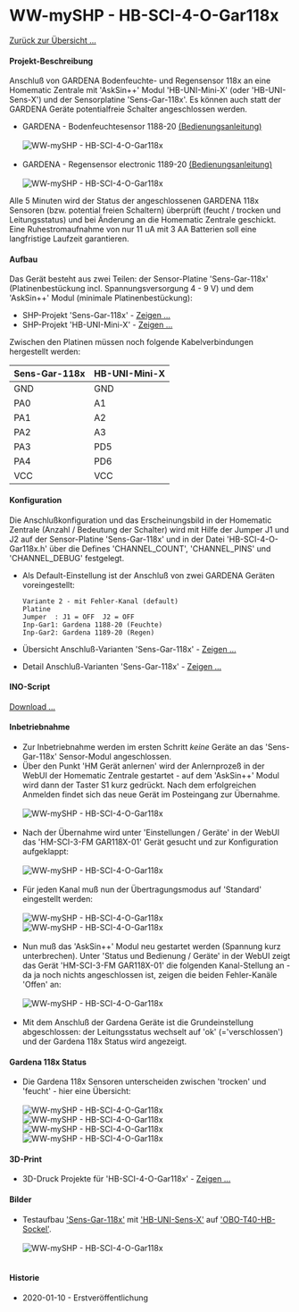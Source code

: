 # WW-mySHP - HB-SCI-4-O-Gar118x

[Zurück zur Übersicht ...](../README.md)

#### Projekt-Beschreibung

Anschluß von GARDENA Bodenfeuchte- und Regensensor 118x an eine Homematic Zentrale mit 'AskSin++' Modul 'HB-UNI-Mini-X' (oder 'HB-UNI-Sens-X') und der Sensorplatine 'Sens-Gar-118x'. Es können auch statt der GARDENA Geräte potentialfreie Schalter angeschlossen werden.

  - GARDENA - Bodenfeuchtesensor 1188-20 [(Bedienungsanleitung)](./bin/GARDENA_Anleitung_1188-20_Feuchtesensor.pdf)
<br><br>
![WW-mySHP - HB-SCI-4-O-Gar118x](./img/Gardena_1188-20_pic.jpg "GARDENA - Bodenfeuchtesensor 1188-20")
<br><br>
  - GARDENA - Regensensor electronic 1189-20 [(Bedienungsanleitung)](./bin/GARDENA_Anleitung_1189-20_Regensensor.pdf)
<br><br>
![WW-mySHP - HB-SCI-4-O-Gar118x](./img/Gardena_1189-20_pic.jpg "GARDENA - Regensensor electronic Gardena_1189-20")

Alle 5 Minuten wird der Status der angeschlossenen GARDENA 118x Sensoren (bzw. potential freien Schaltern) überprüft (feucht / trocken und Leitungsstatus) und bei Änderung an die Homematic Zentrale geschickt. Eine Ruhestromaufnahme von nur 11 uA mit 3 AA Batterien soll eine langfristige Laufzeit garantieren.

#### Aufbau
Das Gerät besteht aus zwei Teilen: der Sensor-Platine 'Sens-Gar-118x' (Platinenbestückung incl. Spannungsversorgung 4 - 9 V) und dem 'AskSin++' Modul (minimale Platinenbestückung):
  - SHP-Projekt 'Sens-Gar-118x' - [Zeigen ...](https://github.com/wolwin/WW-mySHP/blob/master/SHP_Sens-Gar-118x/README.md "Zeigen ...")
  - SHP-Projekt 'HB-UNI-Mini-X' - [Zeigen ...](https://github.com/wolwin/WW-mySHP/blob/master/SHP_HB-UNI-Mini-X/README.md "Zeigen ...")

Zwischen den Platinen müssen noch folgende Kabelverbindungen hergestellt werden:

  | **Sens-Gar-118x** | **HB-UNI-Mini-X** |
  | --- | --- |
  | GND | GND |
  | PA0 | A1 |
  | PA1 | A2 |
  | PA2 | A3 |
  | PA3 | PD5 |
  | PA4 | PD6 |
  | VCC | VCC |

#### Konfiguration

Die Anschlußkonfiguration und das Erscheinungsbild in der Homematic Zentrale (Anzahl / Bedeutung der Schalter) wird mit Hilfe der Jumper J1 und J2 auf der Sensor-Platine 'Sens-Gar-118x' und in der Datei 'HB-SCI-4-O-Gar118x.h' über die Defines 'CHANNEL_COUNT', 'CHANNEL_PINS' und 'CHANNEL_DEBUG' festgelegt.

  - Als Default-Einstellung ist der Anschluß von zwei GARDENA Geräten voreingestellt:

        Variante 2 - mit Fehler-Kanal (default)
        Platine
        Jumper  : J1 = OFF  J2 = OFF
        Inp-Gar1: Gardena 1188-20 (Feuchte)
        Inp-Gar2: Gardena 1189-20 (Regen)

- Übersicht Anschluß-Varianten 'Sens-Gar-118x' - [Zeigen ...](./bin/HB-SCI-4-O-Gar118x_Varianten.pdf "Zeigen ...")
- Detail Anschluß-Varianten 'Sens-Gar-118x' - [Zeigen ...](./bin/HB-SCI-4-O-Gar118x_Varianten.txt "Zeigen ...")

#### INO-Script
[Download ...](./bin/HB-SCI-4-O-Gar118x_20191228.zip)

#### Inbetriebnahme
- Zur Inbetriebnahme werden im ersten Schritt _keine_ Geräte an das 'Sens-Gar-118x' Sensor-Modul angeschlossen.
- Über den Punkt 'HM Gerät anlernen' wird der Anlernprozeß in der WebUI der Homematic Zentrale gestartet - auf dem 'AskSin++' Modul wird dann der Taster S1 kurz gedrückt. Nach dem erfolgreichen Anmelden findet sich das neue Gerät im Posteingang zur Übernahme.
<br><br>
![WW-mySHP - HB-SCI-4-O-Gar118x](./img/SHP_HB-SCI-4-O-Gar118x_Betrieb_01.jpg "HB-SCI-4-O-Gar118x")
<br><br>
- Nach der Übernahme  wird unter 'Einstellungen / Geräte' in der WebUI das 'HM-SCI-3-FM GAR118X-01' Gerät gesucht und zur Konfiguration aufgeklappt:
<br><br>
![WW-mySHP - HB-SCI-4-O-Gar118x](./img/SHP_HB-SCI-4-O-Gar118x_Betrieb_02.jpg "HB-SCI-4-O-Gar118x")
<br><br>
- Für jeden Kanal muß nun der Übertragungsmodus auf 'Standard' eingestellt werden:
<br><br>
![WW-mySHP - HB-SCI-4-O-Gar118x](./img/SHP_HB-SCI-4-O-Gar118x_Betrieb_03.jpg "HB-SCI-4-O-Gar118x")
![WW-mySHP - HB-SCI-4-O-Gar118x](./img/SHP_HB-SCI-4-O-Gar118x_Betrieb_04.jpg "HB-SCI-4-O-Gar118x")
<br><br>
- Nun muß das 'AskSin++' Modul neu gestartet werden (Spannung kurz unterbrechen). Unter 'Status und Bedienung / Geräte' in der WebUI zeigt das Gerät 'HM-SCI-3-FM GAR118X-01' die folgenden Kanal-Stellung an - da ja noch nichts angeschlossen ist, zeigen die beiden Fehler-Kanäle 'Offen' an:
<br><br>
![WW-mySHP - HB-SCI-4-O-Gar118x](./img/SHP_HB-SCI-4-O-Gar118x_Betrieb_07.jpg "HB-SCI-4-O-Gar118x")
<br><br>
- Mit dem Anschluß der Gardena Geräte ist die Grundeinstellung abgeschlossen: der Leitungsstatus wechselt auf 'ok' (='verschlossen') und der Gardena 118x Status wird angezeigt.

#### Gardena 118x Status
- Die Gardena 118x Sensoren unterscheiden zwischen 'trocken' und 'feucht' - hier eine Übersicht:
<br><br>
![WW-mySHP - HB-SCI-4-O-Gar118x](./img/SHP_HB-SCI-4-O-Gar118x_Betrieb_08.jpg "HB-SCI-4-O-Gar118x")
![WW-mySHP - HB-SCI-4-O-Gar118x](./img/SHP_HB-SCI-4-O-Gar118x_Betrieb_09.jpg "HB-SCI-4-O-Gar118x")
![WW-mySHP - HB-SCI-4-O-Gar118x](./img/SHP_HB-SCI-4-O-Gar118x_Betrieb_10.jpg "HB-SCI-4-O-Gar118x")
![WW-mySHP - HB-SCI-4-O-Gar118x](./img/SHP_HB-SCI-4-O-Gar118x_Betrieb_11.jpg "HB-SCI-4-O-Gar118x")

#### 3D-Print
- 3D-Druck Projekte für 'HB-SCI-4-O-Gar118x' - [Zeigen ...](https://github.com/wolwin/WW-my3DP/blob/master/3DP_OBO_T40_HB/README.md)

#### Bilder
- Testaufbau ['Sens-Gar-118x'](https://github.com/wolwin/WW-mySHP/blob/master/SHP_Sens-Gar-118x/README.md) mit ['HB-UNI-Sens-X'](https://github.com/wolwin/WW-mySHP/blob/master/SHP_HB-UNI-Sens-X/README.md) auf ['OBO-T40-HB-Sockel'](https://github.com/wolwin/WW-my3DP/blob/master/3DP_OBO_T40_HB/README.md).
<br><br>
![WW-mySHP - HB-SCI-4-O-Gar118x](./img/SHP_HB-SCI-4-O-Gar118x_01.jpg "HB-UNI-Sens-X und Sens-Gar-118x")
<br><br>

#### Historie
- 2020-01-10 - Erstveröffentlichung
